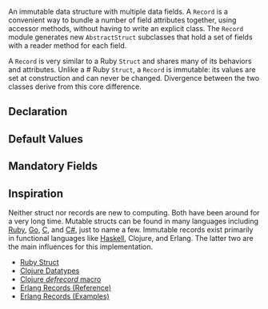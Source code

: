 An immutable data structure with multiple data fields. A `Record` is a
convenient way to bundle a number of field attributes together,
using accessor methods, without having to write an explicit class.
The `Record` module generates new `AbstractStruct` subclasses that hold a
set of fields with a reader method for each field.

A `Record` is very similar to a Ruby `Struct` and shares many of its behaviors
and attributes. Unlike a # Ruby `Struct`, a `Record` is immutable: its values
are set at construction and can never be changed. Divergence between the two
classes derive from this core difference.

## Declaration


## Default Values


## Mandatory Fields

## Inspiration

Neither struct nor records are new to computing. Both have been around for a very
long time. Mutable structs can be found in many languages including
[Ruby](http://www.ruby-doc.org/core-2.1.2/Struct.html),
[Go](http://golang.org/ref/spec#Struct_types),
[C](http://en.wikipedia.org/wiki/Struct_(C_programming_language)),
and [C#](http://msdn.microsoft.com/en-us/library/ah19swz4.aspx),
just to name a few. Immutable records exist primarily in functional languages
like [Haskell](http://en.wikibooks.org/wiki/Haskell/More_on_datatypes#Named_Fields_.28Record_Syntax.29),
Clojure, and Erlang. The latter two are the main influences for this implementation.

* [Ruby Struct](http://www.ruby-doc.org/core-2.1.2/Struct.html)
* [Clojure Datatypes](http://clojure.org/datatypes)
* [Clojure *defrecord* macro](http://clojure.github.io/clojure/clojure.core-api.html#clojure.core/defrecord)
* [Erlang Records (Reference)](http://www.erlang.org/doc/reference_manual/records.html)
* [Erlang Records (Examples)](http://www.erlang.org/doc/programming_examples/records.html)
